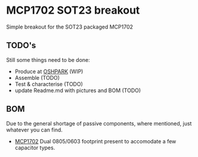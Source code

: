 # MCP1702 SOT23 breakout
Simple breakout for the SOT23 packaged MCP1702
## TODO's
Still some things need to be done:
* Produce at [OSHPARK](https://oshpark.com/) (WIP)
* Assemble (TODO)
* Test & characterise (TODO)
* update Readme.md with pictures and BOM (TODO)
## BOM
Due to the general shortage of passive components, where mentioned, just whatever you can find.
* [MCP1702](http://ww1.microchip.com/downloads/en/DeviceDoc/22008E.pdf)
Dual 0805/0603 footprint present to accomodate a few capacitor types.
